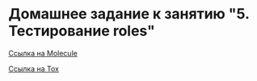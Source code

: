 # Домашнее задание к занятию "5. Тестирование roles"

[Ссылка на Molecule](https://github.com/F1oMaCTeP/devops-netology1/tree/main/08-ansible-05-test/vector-role)

[Ссылка на Tox](https://github.com/F1oMaCTeP/devops-netology1/tree/v0.3/08-ansible-05-test/vector-role)
